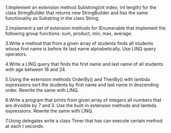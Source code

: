 1.Implement an extension method Substring(int index, int length) for the class StringBuilder that returns new StringBuilder and has the same functionality as Substring in the class String.

2.Implement a set of extension methods for IEnumerable<T> that implement the following group functions: sum, product, min, max, average.

3.Write a method that from a given array of students finds all students whose first name is before its last name alphabetically. Use LINQ query operators.

4.Write a LINQ query that finds the first name and last name of all students with age between 18 and 24.

5.Using the extension methods OrderBy() and ThenBy() with lambda expressions sort the students by first name and last name in descending order. Rewrite the same with LINQ.

6.Write a program that prints from given array of integers all numbers that are divisible by 7 and 3. Use the built-in extension methods and lambda expressions. Rewrite the same with LINQ.

7.Using delegates write a class Timer that has can execute certain method at each t seconds.
